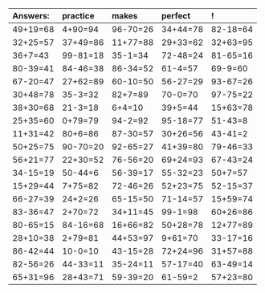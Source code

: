 | Answers: | practice | makes | perfect | ! |
| :--- | :--- | :--- | :--- | :--- |
| 49+19=68 | 4+90=94 | 96-70=26 | 34+44=78 | 82-18=64 | 
| 32+25=57 | 37+49=86 | 11+77=88 | 29+33=62 | 32+63=95 | 
| 36+7=43 | 99-81=18 | 35-1=34 | 72-48=24 | 81-65=16 | 
| 80-39=41 | 84-46=38 | 86-34=52 | 61-4=57 | 69-9=60 | 
| 67-20=47 | 27+62=89 | 60-10=50 | 56-27=29 | 93-67=26 | 
| 30+48=78 | 35-3=32 | 82+7=89 | 70-0=70 | 97-75=22 | 
| 38+30=68 | 21-3=18 | 6+4=10 | 39+5=44 | 15+63=78 | 
| 25+35=60 | 0+79=79 | 94-2=92 | 95-18=77 | 51-43=8 | 
| 11+31=42 | 80+6=86 | 87-30=57 | 30+26=56 | 43-41=2 | 
| 50+25=75 | 90-70=20 | 92-65=27 | 41+39=80 | 79-46=33 | 
| 56+21=77 | 22+30=52 | 76-56=20 | 69+24=93 | 67-43=24 | 
| 34-15=19 | 50-44=6 | 56-39=17 | 55-32=23 | 50+7=57 | 
| 15+29=44 | 7+75=82 | 72-46=26 | 52+23=75 | 52-15=37 | 
| 66-27=39 | 24+2=26 | 65-15=50 | 71-14=57 | 15+59=74 | 
| 83-36=47 | 2+70=72 | 34+11=45 | 99-1=98 | 60+26=86 | 
| 80-65=15 | 84-16=68 | 16+66=82 | 50+28=78 | 12+77=89 | 
| 28+10=38 | 2+79=81 | 44+53=97 | 9+61=70 | 33-17=16 | 
| 86-42=44 | 10-0=10 | 43-15=28 | 72+24=96 | 31+57=88 | 
| 82-56=26 | 44-33=11 | 35-24=11 | 57-17=40 | 63-49=14 | 
| 65+31=96 | 28+43=71 | 59-39=20 | 61-59=2 | 57+23=80 | 
